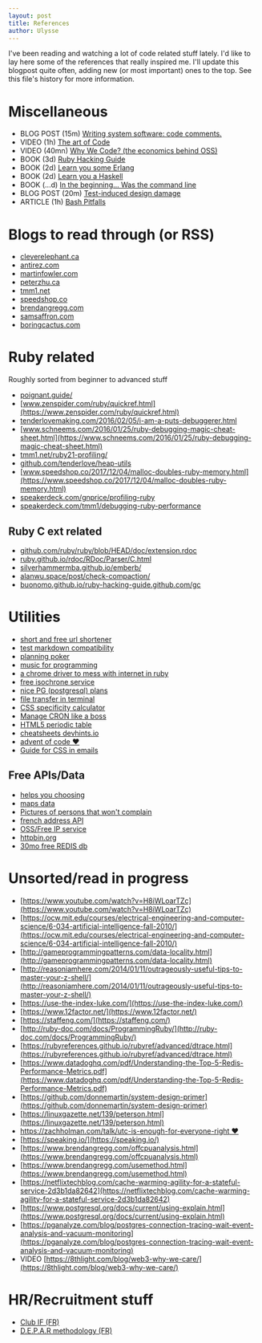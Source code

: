 ```yaml
---
layout: post
title: References
author: Ulysse
---
```


I've been reading and watching a lot of code related stuff
lately. I'd like to lay here some of the references that
really inspired me. I'll update this blogpost quite often,
adding new (or most important) ones to the top. See this
file's history for more information.

# Miscellaneous

- BLOG POST (15m) [Writing system software: code comments.](http://antirez.com/news/124)
- VIDEO (1h) [The art of Code](https://www.youtube.com/watch?v=6avJHaC3C2U)
- VIDEO (40mn) [Why We Code? (the economics behind OSS)](https://vimeo.com/231975273)
- BOOK (3d) [Ruby Hacking Guide](https://git.io/ruby-hacking)
- BOOK (2d) [Learn you some Erlang](https://learnyousomeerlang.com/)
- BOOK (2d) [Learn you a Haskell](http://learnyouahaskell.com/)
- BOOK (...d) [In the beginning... Was the command line](https://booksvooks.com/fullbook/in-the-beginningwas-the-command-line-pdf-1.html?page=1)
- BLOG POST (20m) [Test-induced design damage](https://dhh.dk/2014/test-induced-design-damage.html)
- ARTICLE (1h) [Bash Pitfalls](http://mywiki.wooledge.org/BashPitfalls)

# Blogs to read through (or RSS)

- [cleverelephant.ca](https://blog.cleverelephant.ca/)
- [antirez.com](https://antirez.com)
- [martinfowler.com](https://martinfowler.com)
- [peterzhu.ca](https://blog.peterzhu.ca/notes-on-ruby-gc/)
- [tmm1.net](http://tmm1.net/)
- [speedshop.co](https://www.speedshop.co/feed.xml)
- [brendangregg.com](https://www.brendangregg.com/blog/rss.xml)
- [samsaffron.com](https://samsaffron.com/)
- [boringcactus.com](https://www.boringcactus.com/feed.xml)

# Ruby related

Roughly sorted from beginner to advanced stuff

- [poignant.guide/](https://poignant.guide/)
- [www.zenspider.com/ruby/quickref.html](https://www.zenspider.com/ruby/quickref.html)
- [tenderlovemaking.com/2016/02/05/i-am-a-puts-debuggerer.html](https://tenderlovemaking.com/2016/02/05/i-am-a-puts-debuggerer.html)
- [www.schneems.com/2016/01/25/ruby-debugging-magic-cheat-sheet.html](https://www.schneems.com/2016/01/25/ruby-debugging-magic-cheat-sheet.html)
- [tmm1.net/ruby21-profiling/](http://tmm1.net/ruby21-profiling/)
- [github.com/tenderlove/heap-utils](https://github.com/tenderlove/heap-utils)
- [www.speedshop.co/2017/12/04/malloc-doubles-ruby-memory.html](https://www.speedshop.co/2017/12/04/malloc-doubles-ruby-memory.html)
- [speakerdeck.com/gnprice/profiling-ruby](https://speakerdeck.com/gnprice/profiling-ruby)
- [speakerdeck.com/tmm1/debugging-ruby-performance](https://speakerdeck.com/tmm1/debugging-ruby-performance)

## Ruby C ext related

- [github.com/ruby/ruby/blob/HEAD/doc/extension.rdoc](https://github.com/ruby/ruby/blob/HEAD/doc/extension.rdoc)
- [ruby.github.io/rdoc/RDoc/Parser/C.html](https://ruby.github.io/rdoc/RDoc/Parser/C.html)
- [silverhammermba.github.io/emberb/](https://silverhammermba.github.io/emberb/)
- [alanwu.space/post/check-compaction/](https://alanwu.space/post/check-compaction/)
- [buonomo.github.io/ruby-hacking-guide.github.com/gc](https://buonomo.github.io/ruby-hacking-guide.github.com/gc)

# Utilities

- [short and free url shortener](http://bit.do/)
- [test markdown compatibility](https://babelmark.github.io/)
- [planning poker](https://gaga.labvoid.com/)
- [music for programming](https://musicforprogramming.net/latest/)
- [a chrome driver to mess with internet in ruby](https://ferrum.rocks/)
- [free isochrone service](https://geoservices.ign.fr/documentation/services/services-deprecies/isochrones-isodistances)
- [nice PG (postgresql) plans](https://tatiyants.com/pev/#/plans/new)
- [file transfer in terminal](https://transfer.sh/)
- [CSS specificity calculator](https://specificity.keegan.st/)
- [Manage CRON like a boss](https://crontab.guru/)
- [HTML5 periodic table](https://madebymike.github.io/html5-periodic-table)
- [cheatsheets devhints.io](https://devhints.io/)
- [advent of code ❤️](https://adventofcode.com/)
- [Guide for CSS in emails](https://www.campaignmonitor.com/css/)

## Free APIs/Data

- [helps you choosing](https://yesno.wtf/)
- [maps data](https://gadm.org/index.html)
- [Pictures of persons that won't complain](https://thispersondoesnotexist.com/)
- [french address API](https://adresse.data.gouv.fr/api-doc)
- [OSS/Free IP service](https://www.ipify.org/)
- [httpbin.org](http://httpbin.org/)
- [30mo free REDIS db](https://redis.com)

# Unsorted/read in progress

- [https://www.youtube.com/watch?v=H8iWLoarTZc](https://www.youtube.com/watch?v=H8iWLoarTZc)
- [https://ocw.mit.edu/courses/electrical-engineering-and-computer-science/6-034-artificial-intelligence-fall-2010/](https://ocw.mit.edu/courses/electrical-engineering-and-computer-science/6-034-artificial-intelligence-fall-2010/)
- [http://gameprogrammingpatterns.com/data-locality.html](http://gameprogrammingpatterns.com/data-locality.html)
- [http://reasoniamhere.com/2014/01/11/outrageously-useful-tips-to-master-your-z-shell/](http://reasoniamhere.com/2014/01/11/outrageously-useful-tips-to-master-your-z-shell/)
- [https://use-the-index-luke.com/](https://use-the-index-luke.com/)
- [https://www.12factor.net/](https://www.12factor.net/)
- [https://staffeng.com/](https://staffeng.com/)
- [http://ruby-doc.com/docs/ProgrammingRuby/](http://ruby-doc.com/docs/ProgrammingRuby/)
- [https://rubyreferences.github.io/rubyref/advanced/dtrace.html](https://rubyreferences.github.io/rubyref/advanced/dtrace.html)
- [https://www.datadoghq.com/pdf/Understanding-the-Top-5-Redis-Performance-Metrics.pdf](https://www.datadoghq.com/pdf/Understanding-the-Top-5-Redis-Performance-Metrics.pdf)
- [https://github.com/donnemartin/system-design-primer](https://github.com/donnemartin/system-design-primer)
- [https://linuxgazette.net/139/peterson.html](https://linuxgazette.net/139/peterson.html)
- [https://zachholman.com/talk/utc-is-enough-for-everyone-right ❤️](https://zachholman.com/talk/utc-is-enough-for-everyone-right)
- [https://speaking.io/](https://speaking.io/)
- [https://www.brendangregg.com/offcpuanalysis.html](https://www.brendangregg.com/offcpuanalysis.html)
- [https://www.brendangregg.com/usemethod.html](https://www.brendangregg.com/usemethod.html)
- [https://netflixtechblog.com/cache-warming-agility-for-a-stateful-service-2d3b1da82642](https://netflixtechblog.com/cache-warming-agility-for-a-stateful-service-2d3b1da82642)
- [https://www.postgresql.org/docs/current/using-explain.html](https://www.postgresql.org/docs/current/using-explain.html)
- [https://pganalyze.com/blog/postgres-connection-tracing-wait-event-analysis-and-vacuum-monitoring](https://pganalyze.com/blog/postgres-connection-tracing-wait-event-analysis-and-vacuum-monitoring)
- VIDEO [https://8thlight.com/blog/web3-why-we-care/](https://8thlight.com/blog/web3-why-we-care/)

# HR/Recruitment stuff

- [Club IF (FR)](https://servif-cocktail.insa-lyon.fr/PFE/pages/accueil/authentification.html)
- [D.E.P.A.R methodology (FR)](https://www.blog-management.fr/2019/03/07/prendre-un-nouveau-depar/)

